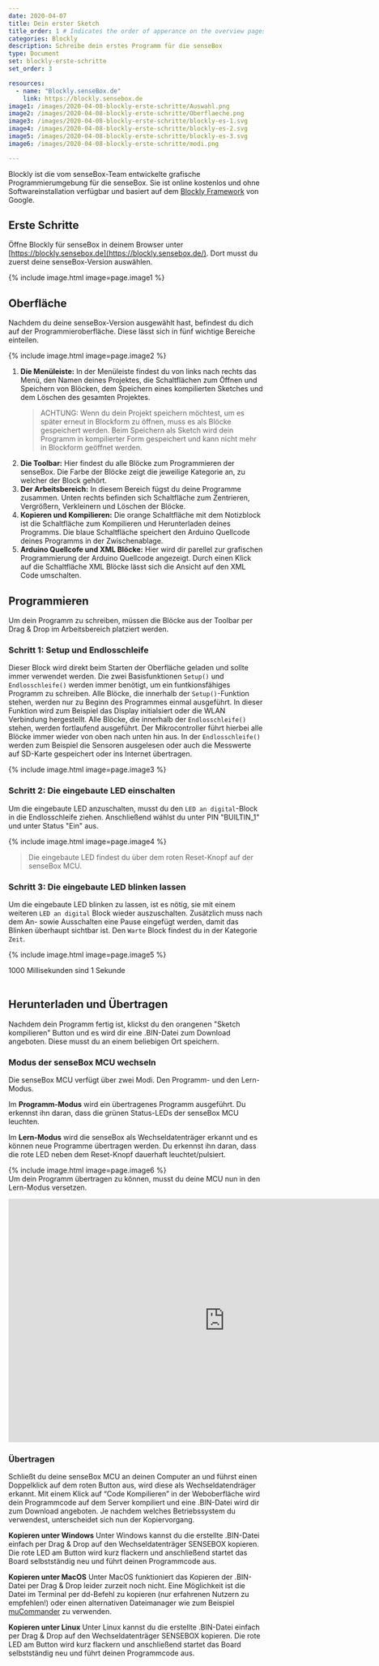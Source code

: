 ```yaml
---
date: 2020-04-07
title: Dein erster Sketch
title_order: 1 # Indicates the order of apperance on the overview pages
categories: Blockly
description: Schreibe dein erstes Programm für die senseBox
type: Document
set: blockly-erste-schritte
set_order: 3

resources:
  - name: "Blockly.senseBox.de"
    link: https://blockly.sensebox.de
image1: /images/2020-04-08-blockly-erste-schritte/Auswahl.png
image2: /images/2020-04-08-blockly-erste-schritte/Oberflaeche.png
image3: /images/2020-04-08-blockly-erste-schritte/blockly-es-1.svg
image4: /images/2020-04-08-blockly-erste-schritte/blockly-es-2.svg
image5: /images/2020-04-08-blockly-erste-schritte/blockly-es-3.svg
image6: /images/2020-04-08-blockly-erste-schritte/modi.png

---
```



Blockly ist die vom senseBox-Team entwickelte grafische Programmierumgebung für die senseBox. Sie ist online kostenlos und ohne Softwareinstallation verfügbar und basiert auf dem [Blockly Framework](https://developers.google.com/blockly) von Google.

## Erste Schritte

Öffne Blockly für senseBox in deinem Browser unter [https://blockly.sensebox.de](https://blockly.sensebox.de/). Dort musst du zuerst deine senseBox-Version auswählen.

{% include image.html image=page.image1 %}

## Oberfläche

Nachdem du deine senseBox-Version ausgewählt hast, befindest du dich auf der Programmieroberfläche. Diese lässt sich in fünf wichtige Bereiche einteilen.

{% include image.html image=page.image2 %}

1. **Die Menüleiste:**
    In der Menüleiste findest du von links nach rechts das Menü, den Namen deines Projektes, die Schaltflächen zum Öffnen und Speichern von Blöcken, dem Speichern eines kompilierten Sketches und dem Löschen des gesamten Projektes.
    >ACHTUNG: Wenn du dein Projekt speichern möchtest, um es später erneut in Blockform zu öffnen, muss es als Blöcke gespeichert werden. Beim Speichern als Sketch wird dein Programm in kompilierter Form gespeichert und kann nicht mehr in Blockform geöffnet werden.
2. **Die Toolbar:**
    Hier findest du alle Blöcke zum Programmieren der senseBox. Die Farbe der Blöcke zeigt die jeweilige Kategorie an, zu welcher der Block gehört.
3. **Der Arbeitsbereich:**
    In diesem Bereich fügst du deine Programme zusammen. Unten rechts befinden sich Schaltfläche zum Zentrieren, Vergrößern, Verkleinern und Löschen der Blöcke.
4. **Kopieren und Kompilieren:**
    Die orange Schaltfläche mit dem Notizblock ist die Schaltfläche zum Kompilieren und Herunterladen deines Programms. Die blaue Schaltfläche speichert den Arduino Quellcode deines Programms in der Zwischenablage.
5. **Arduino Quellcofe und XML Blöcke:**
    Hier wird dir parellel zur grafischen Programmierung der Arduino Quellcode angezeigt. Durch einen Klick auf die Schaltfläche XML Blöcke lässt sich die Ansicht auf den XML Code umschalten.

## Programmieren

Um dein Programm zu schreiben, müssen die Blöcke aus der Toolbar per Drag & Drop im Arbeitsbereich platziert werden.

### Schritt 1: Setup und Endlosschleife

Dieser Block wird direkt beim Starten der Oberfläche geladen und sollte immer verwendet werden. Die zwei Basisfunktionen `Setup()` und `Endlosschleife()` werden immer benötigt, um ein funtkionsfähiges Programm zu schreiben.
Alle Blöcke, die innerhalb der `Setup()`-Funktion stehen, werden nur zu Beginn des Programmes einmal ausgeführt. In dieser Funktion wird zum Beispiel das Display initialsiert oder die WLAN Verbindung hergestellt. Alle Blöcke, die innerhalb der `Endlosschleife()` stehen, werden fortlaufend ausgeführt. Der Mikrocontroller führt hierbei alle Blöcke immer wieder von oben nach unten hin aus. In der `Endlosschleife()` werden zum Beispiel die Sensoren ausgelesen oder auch die Messwerte auf SD-Karte gespeichert oder ins Internet übertragen.

{% include image.html image=page.image3 %}

### Schritt 2: Die eingebaute LED einschalten

Um die eingebaute LED anzuschalten, musst du den `LED an digital`-Block in die Endlosschleife ziehen. Anschließend wählst du unter PIN "BUILTIN_1" und unter Status "Ein" aus.

{% include image.html image=page.image4 %}

>Die eingebaute LED findest du über dem roten Reset-Knopf auf der senseBox MCU.


### Schritt 3: Die eingebaute LED blinken lassen

Um die eingebaute LED blinken zu lassen, ist es nötig, sie mit einem weiteren `LED an digital` Block wieder auszuschalten. Zusätzlich muss nach dem An- sowie Ausschalten eine Pause eingefügt werden, damit das Blinken überhaupt sichtbar ist. Den `Warte` Block findest du in der Kategorie `Zeit`.

{% include image.html image=page.image5 %}

<div class="panel panel-info">
  <div class="panel-heading">
1000 Millisekunden sind 1 Sekunde
  </div>
  <div class="panel-body">
  </div>
</div>
<br>

## Herunterladen und Übertragen

Nachdem dein Programm fertig ist, klickst du den orangenen "Sketch kompilieren" Button und es wird dir eine .BIN-Datei zum Download angeboten. Diese musst du an einem beliebigen Ort speichern.

### Modus der senseBox MCU wechseln
Die senseBox MCU verfügt über zwei Modi. Den Programm- und den Lern-Modus. 

Im **Programm-Modus** wird ein übertragenes Programm ausgeführt. Du erkennst ihn daran, dass die grünen Status-LEDs der senseBox MCU leuchten.

Im **Lern-Modus** wird die senseBox als Wechseldatenträger erkannt und es können neue Programme übertragen werden. Du erkennst ihn daran, dass die rote LED neben dem Reset-Knopf dauerhaft leuchtet/pulsiert.

{% include image.html image=page.image6 %}
<br>
Um dein Programm übertragen zu können, musst du deine MCU nun in den Lern-Modus versetzen. 
<iframe width="853" height="480" src="https://www.youtube.com/embed/jzlOJ7Zuqqw" frameborder="0" allow="accelerometer; autoplay; encrypted-media; gyroscope; picture-in-picture" allowfullscreen></iframe>
<br>

### Übertragen 
Schließt du deine senseBox MCU an deinen Computer an und führst einen Doppelklick auf dem roten Button aus, wird diese als Wechseldatendräger erkannt. Mit einem Klick auf “Code Kompilieren” in der Weboberfläche wird dein Programmcode auf dem Server kompiliert und eine .BIN-Datei wird dir zum Download angeboten. Je nachdem welches Betriebssystem du verwendest, unterscheidet sich nun der Kopiervorgang.

**Kopieren unter Windows**
Unter Windows kannst du die erstellte .BIN-Datei einfach per Drag & Drop auf den Wechseldatenträger SENSEBOX kopieren. Die rote LED am Button wird kurz flackern und anschließend startet das Board selbstständig neu und führt deinen Programmcode aus.

**Kopieren unter MacOS**
Unter MacOS funktioniert das Kopieren der .BIN-Datei per Drag & Drop leider zurzeit noch nicht. Eine Möglichkeit ist die Datei im Terminal per dd-Befehl zu kopieren (nur erfahrenen Nutzern zu empfehlen!) oder einen alternativen Dateimanager wie zum Beispiel [muCommander](https://www.mucommander.com/) zu verwenden.

**Kopieren unter Linux**
Unter Linux kannst du die erstellte .BIN-Datei einfach per Drag & Drop auf den Wechseldatenträger SENSEBOX kopieren. Die rote LED am Button wird kurz flackern und anschließend startet das Board selbstständig neu und führt deinen Programmcode aus.

